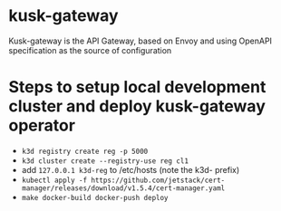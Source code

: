 # kusk-gateway
Kusk-gateway is the API Gateway, based on Envoy and using OpenAPI specification as the source of configuration

# Steps to setup local development cluster and deploy kusk-gateway operator
- `k3d registry create reg -p 5000`
- `k3d cluster create --registry-use reg cl1`
- add `127.0.0.1 k3d-reg` to /etc/hosts (note the k3d- prefix)
- `kubectl apply -f https://github.com/jetstack/cert-manager/releases/download/v1.5.4/cert-manager.yaml`
- `make docker-build docker-push deploy`